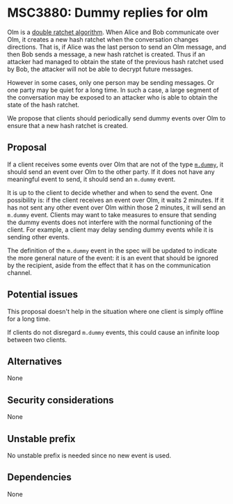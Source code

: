 # MSC3880: Dummy replies for olm

Olm is a [double ratchet
algorithm](https://en.wikipedia.org/wiki/Double_Ratchet_Algorithm).  When Alice
and Bob communicate over Olm, it creates a new hash ratchet when the
conversation changes directions.  That is, if Alice was the last person to send
an Olm message, and then Bob sends a message, a new hash ratchet is created.
Thus if an attacker had managed to obtain the state of the previous hash
ratchet used by Bob, the attacker will not be able to decrypt future messages.

However in some cases, only one person may be sending messages.  Or one party
may be quiet for a long time.  In such a case, a large segment of the
conversation may be exposed to an attacker who is able to obtain the state of
the hash ratchet.

We propose that clients should periodically send dummy events over Olm to
ensure that a new hash ratchet is created.

## Proposal

If a client receives some events over Olm that are not of the type
[`m.dummy`](https://spec.matrix.org/unstable/client-server-api/#mdummy), it
should send an event over Olm to the other party.  If it does not have any
meaningful event to send, it should send an `m.dummy` event.

It is up to the client to decide whether and when to send the event.  One
possibility is: if the client receives an event over Olm, it waits 2 minutes.
If it has not sent any other event over Olm within those 2 minutes, it will
send an `m.dummy` event.  Clients may want to take measures to ensure that
sending the dummy events does not interfere with the normal functioning of
the client.  For example, a client may delay sending dummy events while it is
sending other events.

The definition of the `m.dummy` event in the spec will be updated to indicate
the more general nature of the event: it is an event that should be ignored by
the recipient, aside from the effect that it has on the communication channel.

## Potential issues

This proposal doesn't help in the situation where one client is simply offline
for a long time.

If clients do not disregard `m.dummy` events, this could cause an infinite loop
between two clients.

## Alternatives

None

## Security considerations

None

## Unstable prefix

No unstable prefix is needed since no new event is used.

## Dependencies

None
